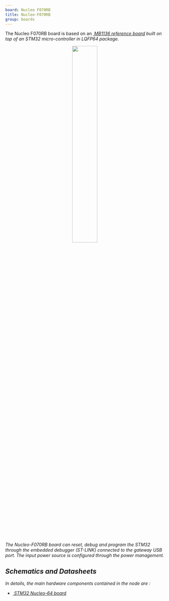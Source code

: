 ```yaml
---
board: Nucleo F070RB
title: Nucleo-F070RB
group: boards
---
```


The Nucleo F070RB board is based on an
[<i class="far fa-file-pdf"/>&nbsp;MB1136 reference board](https://www.st.com/resource/en/user_manual/dm00105823-stm32-nucleo64-boards-mb1136-stmicroelectronics.pdf)
built on top of an STM32 micro-controller in LQFP64 package.

<div style="text-align:center">
<img src="{{ '/assets/images/docs/boards/nucleo-f070rb/' | relative_url}}nucleo-f070rb.jpg" style="width:40%;"/>
</div>

The Nucleo-F070RB board can reset, debug and program the STM32 through the
embedded debugger (ST-LINK) connected to the gateway USB port. The input power source is configured
through the power management.


## Schematics and Datasheets

In details, the main hardware components  contained in the node are :
  * [<i class="far fa-file-pdf"/>&nbsp;STM32 Nucleo-64 board](https://www.farnell.com/datasheets/2308719.pdf)





